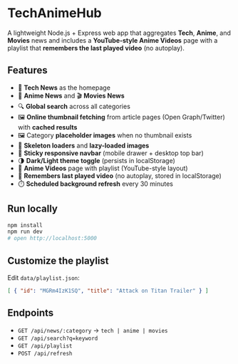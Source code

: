 # TechAnimeHub

A lightweight Node.js + Express web app that aggregates **Tech**, **Anime**, and **Movies** news and includes a **YouTube-style Anime Videos** page with a playlist that **remembers the last played video** (no autoplay).

## Features
- 📰 **Tech News** as the homepage
- 🌸 **Anime News** and 🎬 **Movies News**
- 🔍 **Global search** across all categories
- 🖼️ **Online thumbnail fetching** from article pages (Open Graph/Twitter) with **cached results**
- 🖼️ Category **placeholder images** when no thumbnail exists
- 🧱 **Skeleton loaders** and **lazy-loaded images**
- 📌 **Sticky responsive navbar** (mobile drawer + desktop top bar)
- 🌗 **Dark/Light theme toggle** (persists in localStorage)
- 🎥 **Anime Videos** page with playlist (YouTube-style layout)
- 🧠 **Remembers last played video** (no autoplay, stored in localStorage)
- ⏱️ **Scheduled background refresh** every 30 minutes


## Run locally
```bash
npm install
npm run dev
# open http://localhost:5000
```

## Customize the playlist
Edit `data/playlist.json`:
```json
[ { "id": "MGRm4IzK1SQ", "title": "Attack on Titan Trailer" } ]
```

## Endpoints
- `GET /api/news/:category` → `tech | anime | movies`
- `GET /api/search?q=keyword`
- `GET /api/playlist`
- `POST /api/refresh`
